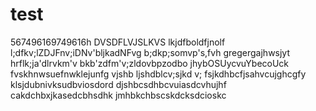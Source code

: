 # test
567496169749616h
DVSDFLVJSLKVS
lkjdfboldfjnolf
l;dfkv;lZDJFnv;iDNv'bljkadNFvg
b;dkp;somvp's,fvh
gregergajhwsjyt
hrflk;ja'dlrvkm'v
bkb'zdfm'v;zldovbpzodbo
jhybOSUycvuYbecoUck
fvskhnwsuefnwklejunfg
vjshb ljshdblcv;sjkd v;
fsjkdhbcfjsahvcujghcgfy
klsjdubnivksudbviosdord
djshbcsdhbcvuiasdcvhujhf
cakdchbxjkasedcbhsdhk
jmhbkchbscskdcksdcioskc
